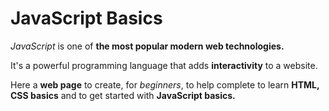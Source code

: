 # JavaScript Basics
<p><em>JavaScript</em> is one of <strong>the most popular modern web technologies.</strong></p>
<p>It's a powerful programming language that adds <strong>interactivity</strong> to a website.</p>
<p>Here a <strong>web page</strong> to create, for <em>beginners</em>, to help complete to learn <strong>HTML, CSS basics</strong> and to get started with <strong>JavaScript basics.</strong></p>